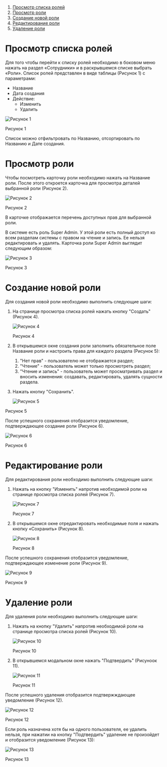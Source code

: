 1. [Просмотр списка ролей](#просмотр-списка-ролей)
2. [Просмотр роли](#просмотр-роли)
3. [Создание новой роли](#создание-новой-роли)
4. [Редактирование роли](#редактирование-роли)
5. [Удаление роли](#удаление-роли)

# Просмотр списка ролей
Для того чтобы перейти к списку ролей необходимо в боковом меню нажать на раздел «Сотрудники» и в раскрывшемся списке выбрать «Роли».
Список ролей представлен в виде таблицы (Рисунок 1) с параметрами:
- Название
- Дата создания
- Действие:
	- Изменить
	- Удалить

![Рисунок 1](images/roles_1.png)

Рисунок 1

Список можно отфильтровать по Названию, отсортировать по Названию и Дате создания.

# Просмотр роли
Чтобы посмотреть карточку роли необходимо нажать на Название роли.
После этого откроется карточка для просмотра деталей выбранной роли (Рисунок 2).

<img class="md-img" src="images/roles_2.png" alt="Рисунок 2">

Рисунок 2

В карточке отображается перечень доступных прав для выбранной роли.

В системе есть роль Super Admin. У этой роли есть полный доступ ко всем разделам системы с правом на чтение и запись.
Ее нельзя редактировать и удалять.
Карточка роли Super Admin выглядит следующим образом:

<img class="md-img" src="images/roles_3.png" alt="Рисунок 3">

Рисунок 3

# Создание новой роли
Для создания новой роли необходимо выполнить следующие шаги:
1. На странице просмотра списка ролей нажать кнопку "Создать" (Рисунок 4).
   
   ![Рисунок 4](images/roles_4.png)
   
   Рисунок 4
   
2. В открывшемся окне создания роли заполнить обязательное поле Название роли и настроить права для каждого раздела (Рисунок 5):
	1. "Нет прав" - пользователю не отображается раздел;
	2. "Чтение" - пользователь может только просмотреть раздел;
	3. "Чтение и запись" - пользователь может просматривать раздел и вносить изменения: создавать, редактировать, удалять сущности раздела.
3. Нажать кнопку "Сохранить".

   <img class="md-img" src="images/roles_5.png" alt="Рисунок 5">

Рисунок 5

После успешного сохранения отобразится уведомление, подтверждающее создание роли (Рисунок 6).

<img class="md-img" src="images/roles_6.png" alt="Рисунок 6">

Рисунок 6

# Редактирование роли
Для редактирования роли необходимо выполнить следующие шаги:
1. Нажать на кнопку "Изменить" напротив необходимой роли на странице просмотра списка ролей (Рисунок 7).
   
   ![Рисунок 7](images/roles_7.png)
   
   Рисунок 7
   
2. В открывшемся окне отредактировать необходимые поля и нажать кнопку «Сохранить» (Рисунок 8).
   
   <img class="md-img" src="images/roles_8.png" alt="Рисунок 8">
   
   Рисунок 8

После успешного сохранения отобразится уведомление, подтверждающее изменение роли (Рисунок 9).

<img class="md-img" src="images/roles_9.png" alt="Рисунок 9">

Рисунок 9

# Удаление роли
Для удаления роли необходимо выполнить следующие шаги:
1. Нажать на кнопку "Удалить" напротив необходимой роли на странице просмотра списка ролей (Рисунок 10).
   
   ![Рисунок 10](images/roles_10.png)
   
   Рисунок 10
   
2. В открывшемся модальном окне нажать "Подтвердить" (Рисуноок 11).
   
   <img class="md-img" src="images/roles_11.png" alt="Рисунок 11">
   
   Рисунок 11

После успешного удаления отобразится подтвержждающее уведомление (Рисунок 12).

<img class="md-img" src="images/roles_12.png" alt="Рисунок 12">

Рисунок 12

Если роль назначена хотя бы на одного пользователя, ее удалить нельзя, при нажатии на кнопку "Подтвердить" удаление не произойдет и отобразится уведомление (Рисунок 13):

<img class="md-img" src="images/roles_13.png" alt="Рисунок 13">

Рисунок 13